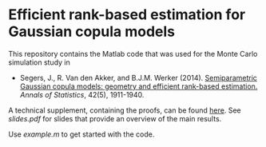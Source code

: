 # Efficient rank-based estimation for Gaussian copula models

This repository contains the Matlab code that was used for the Monte Carlo simulation study in

*   Segers, J., R. Van den Akker, and B.J.M. Werker (2014). 
<a href="https://arxiv.org/pdf/1306.6658.pdf">Semiparametric Gaussian copula models: geometry and efficient rank-based estimation.</a> <i>Annals of Statistics</i>, 42(5), 1911-1940.

A technical supplement, containing the proofs, can be found <a href="http://dx.doi.org/10.1214/14-AOS1244SUPP">here</a>. See <i>slides.pdf</i> for slides that provide an overview of the main results. 

Use <i>example.m</i> to get started with the code.


